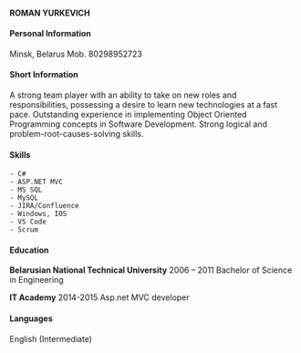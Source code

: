 #### ROMAN YURKEVICH 

#### Personal Information

 Minsk, Belarus 
 Mob. 80298952723


 #### Short Information

 A strong team player with an ability to take on new roles and responsibilities, possessing a desire to learn new technologies at a fast pace. Outstanding experience in implementing Object Oriented Programming concepts in Software Development. Strong logical and problem-root-causes-solving skills.


 #### Skills

    - C#
    - ASP.NET MVC
    - MS SQL
    - MySQL
    - JIRA/Confluence
    - Windows, IOS
    - VS Code
    - Scrum


#### Education

**Belarusian National Technical University**	2006 – 2011
Bachelor of Science in Engineering

**IT Academy**  2014-2015
Asp.net MVC developer


#### Languages
English (Intermediate)


